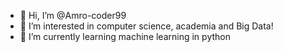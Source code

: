 - 👋 Hi, I’m @Amro-coder99
- 👀 I’m interested in computer science, academia and Big Data!
- 🌱 I’m currently learning machine learning in python

<!---
Amro-coder99/Amro-coder99 is a ✨ special ✨ repository because its `README.md` (this file) appears on your GitHub profile.
You can click the Preview link to take a look at your changes.
--->
